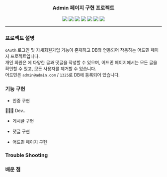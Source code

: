 <h3 align="center">Admin 페이지 구현 프로젝트</h2>
<p align="center">
<img src="https://img.shields.io/badge/-typescript-3178C6?style=for-the-badge&logo=typescript&logoColor=48a0eb">
<img src="https://img.shields.io/badge/-React-20232a?style=for-the-badge&logo=React&logoColor=61dafb">
  <img src="https://img.shields.io/badge/-Docker-2ca4e0?style=for-the-badge&logo=docker&logoColor=white">
  <img src="https://img.shields.io/badge/-mySQL-0c0b13?style=for-the-badge&logo=mysql&logoColor=white">
<img src="https://img.shields.io/badge/-Node.js-339933?style=for-the-badge&logo=nodedotjs&logoColor=white">
  <img src="https://img.shields.io/badge/-TailwindCSS-647f8d?style=for-the-badge&logo=tailwindcss&logoColor=06B6D4">
  <img src="https://img.shields.io/badge/-ZUSTAND-5c1f70?style=for-the-badge">
</p>
<hr>

### 프로젝트 설명

`oAuth` 로그인 및 자체회원가입 기능이 존재하고 DB와 연동되어 작동하는 어드민 페이지 프로젝트입니다.<br>
개인 회원은 에 다양한 글과 댓글을 작성할 수 있으며, 어드민 페이지에서는 모든 글을 확인할 수 있고, 모든 사용자를 제거할 수 있습니다.<br>
어드민은 `admin@admin.com` / `1325`로 DB에 등록되어 있습니다.

### 기능 구현

-   인증 구현

🧑🏻‍💻 Dev..

-   게시글 구현

-   댓글 구현

-   어드민 페이지 구현

### Trouble Shooting

### 배운 점
